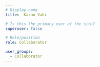 ```yaml
---
# Display name
title:  Karan Vahi

# Is this the primary user of the site?
superuser: false

# Role/position
role: Collaborator

user_groups:
  - Collaborator
---
```

